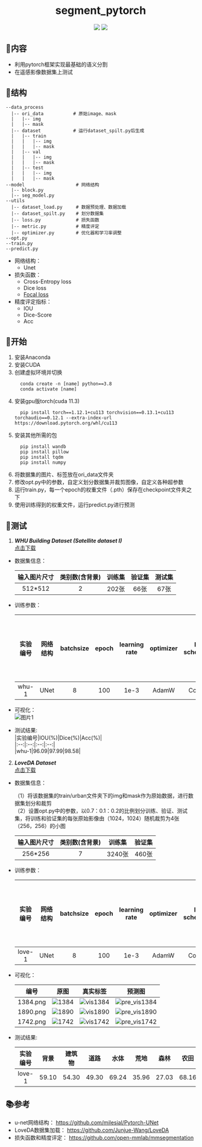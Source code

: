 <h1 align="center">segment_pytorch</h1>
<p align="center"><a href="#"><img src="https://img.shields.io/badge/Torch-1.12.1+cu113-red.svg?logo=PyTorch&style=for-the-badge" /></a>
<a href="#"><img src="https://img.shields.io/badge/python-v3.8-blue.svg?logo=python&style=for-the-badge" /></a></center></p>

## 📝内容
* 利用pytorch框架实现最基础的语义分割
* 在遥感影像数据集上测试
## 🐳结构
```
--data_process
  |-- ori_data           # 原始image、mask
  |   |-- img
  |   |-- mask
  |-- dataset            # 运行dataset_spilt.py后生成
  |   |-- train
  |   |   |-- img
  |   |   |-- mask  
  |   |-- val
  |   |   |-- img
  |   |   |-- mask
  |   |-- test
  |   |   |-- img
  |   |   |-- mask
--model                   # 网络结构
  |-- block.py
  |-- seg_model.py
--utils
  |-- dataset_load.py     # 数据预处理、数据加载
  |-- dataset_spilt.py    # 划分数据集
  |-- loss.py             # 损失函数
  |-- metric.py           # 精度评定
  |-- optimizer.py        # 优化器和学习率调整
--opt.py
--train.py
--predict.py

```
* 网络结构：
   * Unet
* 损失函数：
   * Cross-Entropy loss
   * Dice loss
   * [Focal loss](https://github.com/RefineM/FocalLoss_multiclass)
* 精度评定指标：
   * IOU
   * Dice-Score
   * Acc
  
## 👋开始
1. 安装Anaconda
2. 安装CUDA
3. 创建虚拟环境并切换
   ```
     conda create -n [name] python==3.8
     conda activate [name]
   ```
4. 安装gpu版torch(cuda 11.3)
   ```
     pip install torch==1.12.1+cu113 torchvision==0.13.1+cu113 torchaudio==0.12.1 --extra-index-url https://download.pytorch.org/whl/cu113
   ```
5. 安装其他所需的包
   ```
     pip install wandb
     pip install pillow
     pip install tqdm
     pip install numpy
   ```
6. 将数据集的图片、标签放在ori_data文件夹
7. 修改opt.py中的参数，自定义划分数据集并裁剪图像，自定义各种超参数
8. 运行train.py，每一个epoch的权重文件（.pth）保存在checkpoint文件夹之下
9. 使用训练得到的权重文件，运行predict.py进行预测
   
## 🔨测试
1. ***WHU Building Dataset (Satellite dataset I)***  
   [点击下载](http://gpcv.whu.edu.cn/data/building_dataset.html)
* 数据集信息：
   
   |输入图片尺寸|类别数(含背景)|训练集|验证集|测试集|
   |:--:|:--:|:--:|:--:|:--:|   
   |512*512|2|202张|66张|67张|  

* 训练参数：
  
   |实验编号|网络结构|batchsize|epoch|learning rate|optimizer|lr-scheduler|loss|使用预训练模型| 
   |:--:|:--:|:--:|:--:|:--:|:--:|:--:|:--:|:--:|
   |whu-1|UNet|8|100|1e-3|AdamW|Cosine|CE-loss|×|
  
* 可视化：  
 ![图片1](https://github.com/RefineM/segment_pytorch/assets/112970219/bca9a3f9-94b9-4846-8dc8-2b1188a9c1cb)


* 测试结果:  
   |实验编号|IOU(%)|Dice(%)|Acc(%)|  
   |:--:|:--:|:--:|:--:|  
   |whu-1|96.09|97.99|98.58|  
  
2. ***LoveDA Dataset***  
   [点击下载](http://junjuewang.top/)
* 数据集信息：
  
  （1）将该数据集的train/urban文件夹下的img和mask作为原始数据，进行数据集划分和裁剪  
  （2）设置opt.py中的参数，以0.7：0.1：0.2的比例划分训练、验证、测试集，将训练和验证集的每张原始影像由（1024，1024）随机裁剪为4张（256，256）的小图
    
   |输入图片尺寸|类别数(含背景)|训练集|验证集|
   |:--:|:--:|:--:|:--:|
   |256*256|7|3240张|460张|

* 训练参数：
  
   |实验编号|网络结构|batchsize|epoch|learning rate|optimizer|lr-scheduler|loss|使用预训练模型| 
   |:--:|:--:|:--:|:--:|:--:|:--:|:--:|:--:|:--:|
   |love-1|UNet|8|100|1e-3|AdamW|Cosine|FocalLoss|×|

* 可视化：
  
   |编号|原图|真实标签|预测图|
   |:--:|:--:|:--:|:--:|
   |1384.png|![1384](https://github.com/RefineM/segment_pytorch/assets/112970219/92ac77dd-2094-4817-aa81-8d66d6d0f52b)|![vis1384](https://github.com/RefineM/segment_pytorch/assets/112970219/0d59cb27-0adf-4f75-adfe-a8735241900a)|![pre_vis1384](https://github.com/RefineM/segment_pytorch/assets/112970219/96e5fd04-90bd-4f28-ae3e-954161877950)|  
   |1890.png|![1890](https://github.com/RefineM/segment_pytorch/assets/112970219/1a9dec8f-c09b-4ab0-8b0f-fa214662905b)|![vis1890](https://github.com/RefineM/segment_pytorch/assets/112970219/ed567899-f1fd-4a73-b116-76b6bbe286e9)|![pre_vis1890](https://github.com/RefineM/segment_pytorch/assets/112970219/cefeb344-a972-44bf-bc67-4bdb9c0c6453)|
   |1742.png|![1742](https://github.com/RefineM/segment_pytorch/assets/112970219/e9256ca0-0f79-4e96-af4e-45fbba4bd458)|![vis1742](https://github.com/RefineM/segment_pytorch/assets/112970219/9a13777f-a66e-490d-bb98-1a3a5ab7c4bc)|![pre_vis1742](https://github.com/RefineM/segment_pytorch/assets/112970219/370edef5-243e-4ac5-acbb-f94ea20b98a2)|

* 测试结果:
  
   |实验编号|背景|建筑物|道路|水体|荒地|森林|农田|mIOU(%)| 
   |:--:|:--:|:--:|:--:|:--:|:--:|:--:|:--:|:--:|
   |love-1|59.10|54.30|49.30|69.24|35.96|27.03|68.16|51.86|
  
## 📚参考
* u-net网络结构：
  https://github.com/milesial/Pytorch-UNet
* LoveDA数据集加载：
  https://github.com/Junjue-Wang/LoveDA
* 损失函数和精度评定：
  https://github.com/open-mmlab/mmsegmentation
